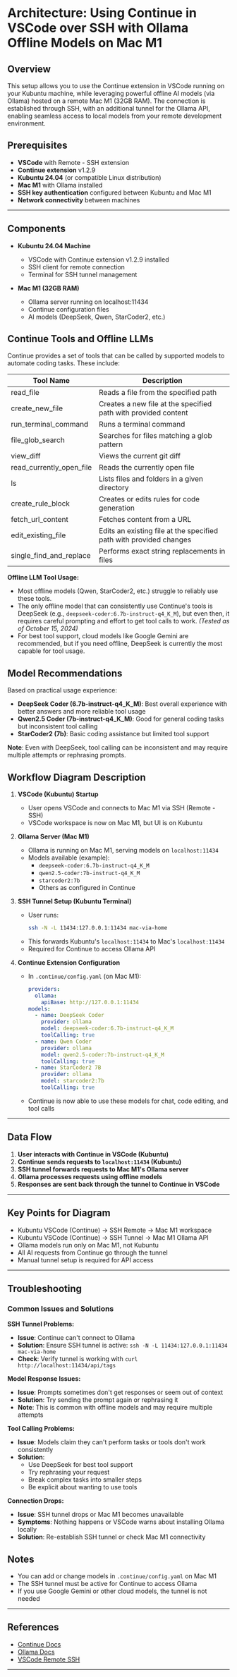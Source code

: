 # Architecture: Using Continue in VSCode over SSH with Ollama Offline Models on Mac M1

## Overview
This setup allows you to use the Continue extension in VSCode running on your Kubuntu machine, while leveraging powerful offline AI models (via Ollama) hosted on a remote Mac M1 (32GB RAM). The connection is established through SSH, with an additional tunnel for the Ollama API, enabling seamless access to local models from your remote development environment.

## Prerequisites
- **VSCode** with Remote - SSH extension
- **Continue extension** v1.2.9
- **Kubuntu 24.04** (or compatible Linux distribution)
- **Mac M1** with Ollama installed
- **SSH key authentication** configured between Kubuntu and Mac M1
- **Network connectivity** between machines

---

## Components

- **Kubuntu 24.04 Machine**
  - VSCode with Continue extension v1.2.9 installed
  - SSH client for remote connection
  - Terminal for SSH tunnel management

- **Mac M1 (32GB RAM)**
  - Ollama server running on localhost:11434
  - Continue configuration files
  - AI models (DeepSeek, Qwen, StarCoder2, etc.)


## Continue Tools and Offline LLMs

Continue provides a set of tools that can be called by supported models to automate coding tasks. These include:

| Tool Name                 | Description                                                        |
|--------------------------|--------------------------------------------------------------------|
| read_file                | Reads a file from the specified path                                |
| create_new_file          | Creates a new file at the specified path with provided content      |
| run_terminal_command     | Runs a terminal command                                             |
| file_glob_search         | Searches for files matching a glob pattern                          |
| view_diff                | Views the current git diff                                          |
| read_currently_open_file | Reads the currently open file                                       |
| ls                       | Lists files and folders in a given directory                        |
| create_rule_block        | Creates or edits rules for code generation                          |
| fetch_url_content        | Fetches content from a URL                                          |
| edit_existing_file       | Edits an existing file at the specified path with provided changes   |
| single_find_and_replace  | Performs exact string replacements in files                         |

**Offline LLM Tool Usage:**

- Most offline models (Qwen, StarCoder2, etc.) struggle to reliably use these tools.
- The only offline model that can consistently use Continue's tools is DeepSeek (e.g., `deepseek-coder:6.7b-instruct-q4_K_M`), but even then, it requires careful prompting and effort to get tool calls to work. *(Tested as of October 15, 2024)*
- For best tool support, cloud models like Google Gemini are recommended, but if you need offline, DeepSeek is currently the most capable for tool usage.

## Model Recommendations

Based on practical usage experience:

- **DeepSeek Coder (6.7b-instruct-q4_K_M)**: Best overall experience with better answers and more reliable tool usage
- **Qwen2.5 Coder (7b-instruct-q4_K_M)**: Good for general coding tasks but inconsistent tool calling
- **StarCoder2 (7b)**: Basic coding assistance but limited tool support

**Note**: Even with DeepSeek, tool calling can be inconsistent and may require multiple attempts or rephrasing prompts.

## Workflow Diagram Description

1. **VSCode (Kubuntu) Startup**
    - User opens VSCode and connects to Mac M1 via SSH (Remote - SSH)
    - VSCode workspace is now on Mac M1, but UI is on Kubuntu

2. **Ollama Server (Mac M1)**
    - Ollama is running on Mac M1, serving models on `localhost:11434`
    - Models available (example):
      - `deepseek-coder:6.7b-instruct-q4_K_M`
      - `qwen2.5-coder:7b-instruct-q4_K_M`
      - `starcoder2:7b`
      - Others as configured in Continue

3. **SSH Tunnel Setup (Kubuntu Terminal)**
    - User runs:
      ```bash
      ssh -N -L 11434:127.0.0.1:11434 mac-via-home
      ```
    - This forwards Kubuntu's `localhost:11434` to Mac's `localhost:11434`
    - Required for Continue to access Ollama API

4. **Continue Extension Configuration**
    - In `.continue/config.yaml` (on Mac M1):
      ```yaml
      providers:
        ollama:
          apiBase: http://127.0.0.1:11434
      models:
        - name: DeepSeek Coder
          provider: ollama
          model: deepseek-coder:6.7b-instruct-q4_K_M
          toolCalling: true
        - name: Qwen Coder
          provider: ollama
          model: qwen2.5-coder:7b-instruct-q4_K_M
          toolCalling: true
        - name: StarCoder2 7B
          provider: ollama
          model: starcoder2:7b
          toolCalling: true
      ```
    - Continue is now able to use these models for chat, code editing, and tool calls

---

## Data Flow

1. **User interacts with Continue in VSCode (Kubuntu)**
2. **Continue sends requests to `localhost:11434` (Kubuntu)**
3. **SSH tunnel forwards requests to Mac M1's Ollama server**
4. **Ollama processes requests using offline models**
5. **Responses are sent back through the tunnel to Continue in VSCode**

---

## Key Points for Diagram
- Kubuntu VSCode (Continue) → SSH Remote → Mac M1 workspace
- Kubuntu VSCode (Continue) → SSH Tunnel → Mac M1 Ollama API
- Ollama models run only on Mac M1, not Kubuntu
- All AI requests from Continue go through the tunnel
- Manual tunnel setup is required for API access

---


## Troubleshooting

### Common Issues and Solutions

**SSH Tunnel Problems:**
- **Issue**: Continue can't connect to Ollama
- **Solution**: Ensure SSH tunnel is active: `ssh -N -L 11434:127.0.0.1:11434 mac-via-home`
- **Check**: Verify tunnel is working with `curl http://localhost:11434/api/tags`

**Model Response Issues:**
- **Issue**: Prompts sometimes don't get responses or seem out of context
- **Solution**: Try sending the prompt again or rephrasing it
- **Note**: This is common with offline models and may require multiple attempts

**Tool Calling Problems:**
- **Issue**: Models claim they can't perform tasks or tools don't work consistently
- **Solution**: 
  - Use DeepSeek for best tool support
  - Try rephrasing your request
  - Break complex tasks into smaller steps
  - Be explicit about wanting to use tools

**Connection Drops:**
- **Issue**: SSH tunnel drops or Mac M1 becomes unavailable
- **Symptoms**: Nothing happens or VSCode warns about installing Ollama locally
- **Solution**: Re-establish SSH tunnel or check Mac M1 connectivity

## Notes
- You can add or change models in `.continue/config.yaml` on Mac M1
- The SSH tunnel must be active for Continue to access Ollama
- If you use Google Gemini or other cloud models, the tunnel is not needed

---

## References
- [Continue Docs](https://docs.continue.dev/)
- [Ollama Docs](https://ollama.com/library)
- [VSCode Remote SSH](https://code.visualstudio.com/docs/remote/ssh)

---
